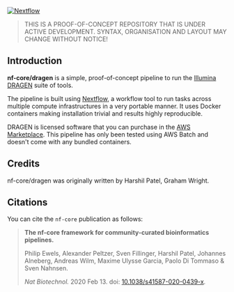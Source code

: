 
[![Nextflow](https://img.shields.io/badge/nextflow%20DSL2-%E2%89%A521.10.3-23aa62.svg?labelColor=000000)](https://www.nextflow.io/)

> THIS IS A PROOF-OF-CONCEPT REPOSITORY THAT IS UNDER ACTIVE DEVELOPMENT. SYNTAX, ORGANISATION AND LAYOUT MAY CHANGE WITHOUT NOTICE!

## Introduction

**nf-core/dragen** is a simple, proof-of-concept pipeline to run the [Illumina DRAGEN](https://emea.illumina.com/products/by-type/informatics-products/dragen-bio-it-platform.html) suite of tools.

The pipeline is built using [Nextflow](https://www.nextflow.io), a workflow tool to run tasks across multiple compute infrastructures in a very portable manner. It uses Docker  containers making installation trivial and results highly reproducible.

DRAGEN is licensed software that you can purchase in the [AWS Marketplace](https://aws.amazon.com/marketplace/pp/prodview-ypz2tpzy6f5xq). This pipeline has only been tested using AWS Batch and doesn't come with any bundled containers.

## Credits

nf-core/dragen was originally written by Harshil Patel, Graham Wright.

## Citations

You can cite the `nf-core` publication as follows:

> **The nf-core framework for community-curated bioinformatics pipelines.**
>
> Philip Ewels, Alexander Peltzer, Sven Fillinger, Harshil Patel, Johannes Alneberg, Andreas Wilm, Maxime Ulysse Garcia, Paolo Di Tommaso & Sven Nahnsen.
>
> _Nat Biotechnol._ 2020 Feb 13. doi: [10.1038/s41587-020-0439-x](https://dx.doi.org/10.1038/s41587-020-0439-x).
